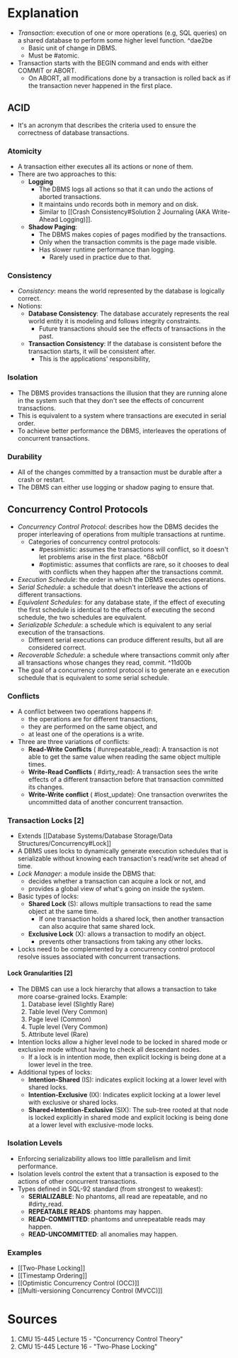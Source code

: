 # Explanation
- *Transaction*: execution of one or more operations (e.g, SQL queries) on a shared database to perform some higher level function. ^dae2be
	- Basic unit of change in DBMS.
	- Must be #atomic.
- Transaction starts with the BEGIN command and ends with either COMMIT or ABORT.
	- On ABORT, all modifications done by a transaction is rolled back as if the transaction never happened in the first place.
 
## ACID
- It's an acronym that describes the criteria used to ensure the correctness of database transactions.

### Atomicity
- A transaction either executes all its actions or none of them.
- There are two approaches to this:
	- **Logging**
		- The DBMS logs all actions so that it can undo the actions of aborted transactions.
		- It maintains undo records both in memory and on disk.
		- Similar to [[Crash Consistency#Solution 2 Journaling (AKA Write-Ahead Logging)]].
	- **Shadow Paging**:
		- The DBMS makes copies of pages modified by the transactions.
		- Only when the transaction commits is the page made visible.
		- Has slower runtime performance than logging.
			- Rarely used in practice due to that.

### Consistency
- *Consistency*: means the world represented by the database is logically correct.
- Notions:
	- **Database Consistency**: The database accurately represents the real world entity it is modeling and follows integrity constraints.
		- Future transactions should see the effects of transactions in the past.
	- **Transaction Consistency**: If the database is consistent before the transaction starts, it will be consistent after.
		- This is the applications' responsibility,

### Isolation
- The DBMS provides transactions the illusion that they are running alone in the system such that they don't see the effects of concurrent transactions.
- This is equivalent to a system where transactions are executed in serial order.
- To achieve better performance the DBMS, interleaves the operations of concurrent transactions.

### Durability
- All of the changes committed by a transaction must be durable after a crash or restart.
- The DBMS can either use logging or shadow paging to ensure that.

## Concurrency Control Protocols
- *Concurrency Control Protocol*: describes how the DBMS decides the proper interleaving of operations from multiple transactions at runtime.
	- Categories of concurrency control protocols:
		- #pessimistic: assumes the transactions will conflict, so it doesn't let problems arise in the first place. ^68cb0f
		- #optimistic: assumes that conflicts are rare, so it chooses to deal with conflicts when they happen after the transactions commit.
- *Execution Schedule*: the order in which the DBMS executes operations.
- *Serial Schedule*: a schedule that doesn't interleave the actions of different transactions.
- *Equivalent Schedules*: for any database state, if the effect of executing the first schedule is identical to the effects of executing the second schedule, the two schedules are equivalent.
- *Serializable Schedule*: a schedule which is equivalent to any serial execution of the transactions.
	- Different serial executions can produce different results, but all are considered correct.
- *Recoverable Schedule*: a schedule where transactions commit only after all transactions whose changes they read, commit. ^11d00b
- The goal of a concurrency control protocol is to generate an e execution schedule that is equivalent to some serial schedule.

###  Conflicts
- A conflict between two operations happens if:
	- the operations are for different transactions,
	- they are performed on the same object, and
	- at least one of the operations is a write.
- Three are three variations of conflicts:
	- **Read-Write Conflicts** ( #unrepeatable_read): A transaction is not able to get the same value when reading the same object multiple times.
	- **Write-Read Conflicts** ( #dirty_read): A transaction sees the write effects of a different transaction before that transaction committed its changes.
	- **Write-Write conflict** ( #lost_update): One transaction overwrites the uncommitted data of another concurrent transaction.

### Transaction Locks [2]
- Extends [[Database Systems/Database Storage/Data Structures/Concurrency#Lock]]
- A DBMS uses locks to dynamically generate execution schedules that is serializable without knowing each transaction's read/write set ahead of time.
- *Lock Manager*: a module inside the DBMS that:
	- decides whether a transaction can acquire a lock or not, and
	- provides a global view of what's going on inside the system.
- Basic types of locks:
	- **Shared Lock** (S): allows multiple transactions to read the same object at the same time.
		- If one transaction holds a shared lock, then another transaction can also acquire that same shared lock.
	- **Exclusive Lock** (X): allows a transaction to modify an object.
		- prevents other transactions from taking any other locks.
- Locks need to be complemented by a concurrency control protocol resolve issues associated with concurrent transactions.

#### Lock Granularities [2]
- The DBMS can use a lock hierarchy that allows a transaction to take more coarse-grained locks. Example:
	1. Database level (Slightly Rare)
	2. Table level (Very Common)
	3. Page level (Common)
	4. Tuple level (Very Common)
	5. Attribute level (Rare)
- Intention locks allow a higher level node to be locked in shared mode or exclusive mode without having to check all descendant nodes.
	- If a lock is in intention mode, then explicit locking is being done at a lower level in the tree.
- Additional types of locks:
	- **Intention-Shared** (IS): indicates explicit locking at a lower level with shared locks.
	- **Intention-Exclusive** (IX): Indicates explicit locking at a lower level with exclusive or shared locks.
	- **Shared+Intention-Exclusive** (SIX): The sub-tree rooted at that node is locked explicitly in shared mode and explicit locking is being done at a lower level with exclusive-mode locks.

### Isolation Levels
- Enforcing serializability allows too little parallelism and limit performance.
- Isolation levels control the extent that a transaction is exposed to the actions of other concurrent transactions.
- Types defined in SQL-92 standard (from strongest to weakest):
	- **SERIALIZABLE**: No phantoms, all read are repeatable, and no #dirty_read.
	- **REPEATABLE READS**: phantoms may happen.
	- **READ-COMMITTED**: phantoms and unrepeatable reads may happen.
	- **READ-UNCOMMITTED**: all anomalies may happen.

### Examples
- [[Two-Phase Locking]]
- [[Timestamp Ordering]]
- [[Optimistic Concurrency Control (OCC)]]
- [[Multi-versioning Concurrency Control (MVCC)]]

# Sources
1. CMU 15-445 Lecture 15 - "Concurrency Control Theory"
2. CMU 15-445 Lecture 16 - "Two-Phase Locking"